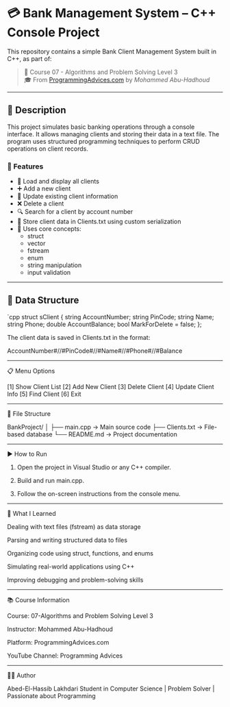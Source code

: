 # 💳 Bank Management System – C++ Console Project

This repository contains a simple Bank Client Management System built in C++, as part of:

> 🔷 Course 07 - Algorithms and Problem Solving Level 3  
> 🎓 From [ProgrammingAdvices.com](https://www.programmingadvices.com) by *Mohammed Abu-Hadhoud*

---

## 📌 Description

This project simulates basic banking operations through a console interface. It allows managing clients and storing their data in a text file. The program uses structured programming techniques to perform CRUD operations on client records.

### 🔧 Features

- 📂 Load and display all clients
- ➕ Add a new client
- 📝 Update existing client information
- ❌ Delete a client
- 🔍 Search for a client by account number
- 💾 Store client data in Clients.txt using custom serialization
- 🧠 Uses core concepts:
  - struct
  - vector
  - fstream
  - enum
  - string manipulation
  - input validation

---

## 🧱 Data Structure

`cpp
struct sClient {
    string AccountNumber;
    string PinCode;
    string Name;
    string Phone;
    double AccountBalance;
    bool MarkForDelete = false;
};

The client data is saved in Clients.txt in the format:

AccountNumber#//#PinCode#//#Name#//#Phone#//#Balance


---

📋 Menu Options

[1] Show Client List
[2] Add New Client
[3] Delete Client
[4] Update Client Info
[5] Find Client
[6] Exit


---

📂 File Structure

BankProject/
│
├── main.cpp          → Main source code
├── Clients.txt       → File-based database
└── README.md         → Project documentation


---

▶️ How to Run

1. Open the project in Visual Studio or any C++ compiler.


2. Build and run main.cpp.


3. Follow the on-screen instructions from the console menu.




---

🧠 What I Learned

Dealing with text files (fstream) as data storage

Parsing and writing structured data to files

Organizing code using struct, functions, and enums

Simulating real-world applications using C++

Improving debugging and problem-solving skills



---

📚 Course Information

Course: 07-Algorithms and Problem Solving Level 3

Instructor: Mohammed Abu-Hadhoud

Platform: ProgrammingAdvices.com

YouTube Channel: Programming Advices



---

🙋‍♂️ Author

Abed-El-Hassib Lakhdari
Student in Computer Science | Problem Solver | Passionate about Programming
